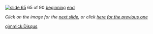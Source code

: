 [![slide 65](https://dl.dropboxusercontent.com/u/2977490/presentations/cookbook/img65.jpg)](66.md)
65 of 90
[beginning](01.md)
[end](89.md)

_Click on the image for the [next slide](66.md), or click [here for the previous one](64.md)_

[gimmick:Disqus](theodox-github)